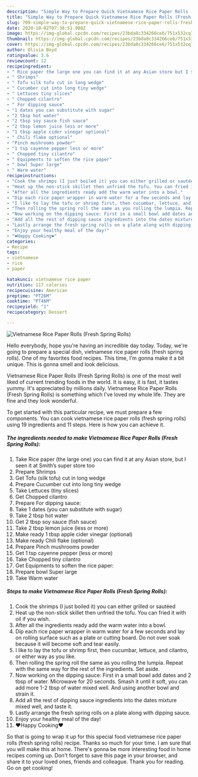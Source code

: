 ```yaml
---
description: "Simple Way to Prepare Quick Vietnamese Rice Paper Rolls (Fresh Spring Rolls)"
title: "Simple Way to Prepare Quick Vietnamese Rice Paper Rolls (Fresh Spring Rolls)"
slug: 709-simple-way-to-prepare-quick-vietnamese-rice-paper-rolls-fresh-spring-rolls
date: 2020-10-02T07:38:51.988Z
image: https://img-global.cpcdn.com/recipes/23bda8c334266ce6/751x532cq70/vietnamese-rice-paper-rolls-fresh-spring-rolls-recipe-main-photo.jpg
thumbnail: https://img-global.cpcdn.com/recipes/23bda8c334266ce6/751x532cq70/vietnamese-rice-paper-rolls-fresh-spring-rolls-recipe-main-photo.jpg
cover: https://img-global.cpcdn.com/recipes/23bda8c334266ce6/751x532cq70/vietnamese-rice-paper-rolls-fresh-spring-rolls-recipe-main-photo.jpg
author: Olivia Boyd
ratingvalue: 3.6
reviewcount: 12
recipeingredient:
- " Rice paper the large one you can find it at any Asian store but I seen it at Smiths super store too"
- " Shrimps"
- " Tofu silk tofu cut in long wedge"
- " Cucumber cut into long tiny wedge"
- " Lettuces tiny slices"
- " Chopped cilantro"
- " For dipping sauce"
- "1 dates you can substitute with sugar"
- "2 tbsp hot water"
- "2 tbsp soy sauce fish sauce"
- "2 tbsp lemon juice less or more"
- "1 tbsp apple cider vinegar optional"
- " Chili flake optional"
- "Pinch mushrooms powder"
- "1 tsp cayenne pepper less or more"
- " Chopped tiny cilantro"
- " Equipments to soften the rice paper"
- " bowl Super large"
- " Warm water"
recipeinstructions:
- "Cook the shrimps (I just boiled it) you can either grilled or sautéed"
- "Heat up the non-stick skillet then unfried the tofu. You can fried it with oil if you wish."
- "After all the ingredients ready add the warm water into a bowl."
- "Dip each rice paper wrapper in warm water for a few seconds and lay on rolling surface such as a plate or cutting board. Do not over soak because it will become soft and tear easily."
- "I like to lay the tofu or shrimp first, then cucumbar, lettuce, and cilantro, or either way as you like."
- "Then rolling the spring roll the same as you rolling the lumpia. Repeat with the same way for the rest of the ingredients. Set aside."
- "Now working on the dipping sauce: First in a small bowl add dates and 2 tbsp of water. Microwave for 20 seconds. Smash it until it soft, you can add more 1-2 tbsp of water mixed well. And using another bowl and strain it."
- "Add all the rest of dipping sauce ingredients into the dates mixture mixed well, and taste it."
- "Lastly arrange the fresh spring rolls on a plate along with dipping sauce."
- "Enjoy your healthy meal of the day!"
- "❤️Happy Cooking❤️"
categories:
- Recipe
tags:
- vietnamese
- rice
- paper

katakunci: vietnamese rice paper 
nutrition: 117 calories
recipecuisine: American
preptime: "PT26M"
cooktime: "PT46M"
recipeyield: "1"
recipecategory: Dessert

---
```



![Vietnamese Rice Paper Rolls (Fresh Spring Rolls)](https://img-global.cpcdn.com/recipes/23bda8c334266ce6/751x532cq70/vietnamese-rice-paper-rolls-fresh-spring-rolls-recipe-main-photo.jpg)

Hello everybody, hope you're having an incredible day today. Today, we're going to prepare a special dish, vietnamese rice paper rolls (fresh spring rolls). One of my favorites food recipes. This time, I'm gonna make it a bit unique. This is gonna smell and look delicious.



Vietnamese Rice Paper Rolls (Fresh Spring Rolls) is one of the most well liked of current trending foods in the world. It is easy, it is fast, it tastes yummy. It's appreciated by millions daily. Vietnamese Rice Paper Rolls (Fresh Spring Rolls) is something which I've loved my whole life. They are fine and they look wonderful.


To get started with this particular recipe, we must prepare a few components. You can cook vietnamese rice paper rolls (fresh spring rolls) using 19 ingredients and 11 steps. Here is how you can achieve it.

<!--inarticleads1-->

##### The ingredients needed to make Vietnamese Rice Paper Rolls (Fresh Spring Rolls):

1. Take  Rice paper (the large one) you can find it at any Asian store, but I seen it at Smith’s super store too
1. Prepare  Shrimps
1. Get  Tofu (silk tofu) cut in long wedge
1. Prepare  Cucumber cut into long tiny wedge
1. Take  Lettuces (tiny slices)
1. Get  Chopped cilantro
1. Prepare  For dipping sauce:
1. Take 1 dates (you can substitute with sugar)
1. Take 2 tbsp hot water
1. Get 2 tbsp soy sauce (fish sauce)
1. Take 2 tbsp lemon juice (less or more)
1. Make ready 1 tbsp apple cider vinegar (optional)
1. Make ready  Chili flake (optional)
1. Prepare Pinch mushrooms powder
1. Get 1 tsp cayenne pepper (less or more)
1. Take  Chopped tiny cilantro
1. Get  Equipments to soften the rice paper:
1. Prepare  bowl Super large
1. Take  Warm water




<!--inarticleads2-->

##### Steps to make Vietnamese Rice Paper Rolls (Fresh Spring Rolls):

1. Cook the shrimps (I just boiled it) you can either grilled or sautéed
1. Heat up the non-stick skillet then unfried the tofu. You can fried it with oil if you wish.
1. After all the ingredients ready add the warm water into a bowl.
1. Dip each rice paper wrapper in warm water for a few seconds and lay on rolling surface such as a plate or cutting board. Do not over soak because it will become soft and tear easily.
1. I like to lay the tofu or shrimp first, then cucumbar, lettuce, and cilantro, or either way as you like.
1. Then rolling the spring roll the same as you rolling the lumpia. Repeat with the same way for the rest of the ingredients. Set aside.
1. Now working on the dipping sauce: First in a small bowl add dates and 2 tbsp of water. Microwave for 20 seconds. Smash it until it soft, you can add more 1-2 tbsp of water mixed well. And using another bowl and strain it.
1. Add all the rest of dipping sauce ingredients into the dates mixture mixed well, and taste it.
1. Lastly arrange the fresh spring rolls on a plate along with dipping sauce.
1. Enjoy your healthy meal of the day!
1. ❤️Happy Cooking❤️




So that is going to wrap it up for this special food vietnamese rice paper rolls (fresh spring rolls) recipe. Thanks so much for your time. I am sure that you will make this at home. There's gonna be more interesting food in home recipes coming up. Don't forget to save this page in your browser, and share it to your loved ones, friends and colleague. Thank you for reading. Go on get cooking!
